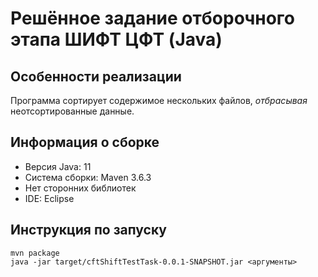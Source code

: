 # Решённое задание отборочного этапа ШИФТ ЦФТ (Java)

## Особенности реализации

Программа сортирует содержимое нескольких файлов, _отбрасывая_ неотсортированные данные.

## Информация о сборке

- Версия Java: 11
- Система сборки: Maven 3.6.3
- Нет сторонних библиотек
- IDE: Eclipse

## Инструкция по запуску

```
mvn package
java -jar target/cftShiftTestTask-0.0.1-SNAPSHOT.jar <аргументы>
```

